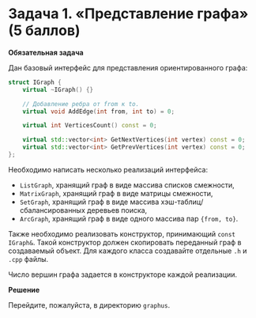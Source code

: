 # Задача 1. «Представление графа» (5 баллов)

**Обязательная задача**

Дан базовый интерфейс для представления ориентированного графа:

```cpp
struct IGraph {
    virtual ~IGraph() {}

    // Добавление ребра от from к to.
    virtual void AddEdge(int from, int to) = 0;

    virtual int VerticesCount() const = 0;

    virtual std::vector<int> GetNextVertices(int vertex) const = 0;
    virtual std::vector<int> GetPrevVertices(int vertex) const = 0;
};
```

Необходимо написать несколько реализаций интерфейса:
- `ListGraph`, хранящий граф в виде массива списков смежности,
- `MatrixGraph`, хранящий граф в виде матрицы смежности,
- `SetGraph`, хранящий граф в виде массива хэш-таблиц/сбалансированных деревьев поиска,
- `ArcGraph`, хранящий граф в виде одного массива пар `{from, to}`.

Также необходимо реализовать конструктор, принимающий `const IGraph&`. Такой конструктор должен скопировать переданный граф в создаваемый объект. Для каждого класса создавайте отдельные `.h` и `.cpp` файлы.

Число вершин графа задается в конструкторе каждой реализации.

**Решение**

Перейдите, пожалуйста, в директорию `graphus`.